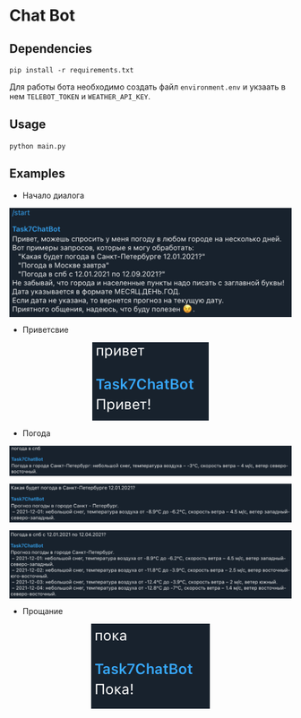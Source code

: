 # Chat Bot

## Dependencies

```
pip install -r requirements.txt
```

Для работы бота необходимо создать файл `environment.env` 
и укзаать в нем `TELEBOT_TOKEN` и `WEATHER_API_KEY`.

## Usage

```
python main.py
```

## Examples
- Начало диалога

<p align="center">
<img align="middle" src="./images/start.png" />
</p>

- Приветсвие

<p align="center">
<img align="middle" src="./images/hi.png" />
</p>

- Погода

<p align="center">
<img align="middle" src="images/w01.png" />
</p>

<p align="center">
<img align="middle" src="./images/w2.png" />
</p>

<p align="center">
<img align="middle" src="./images/w3.png" />
</p>

- Прощание

<p align="center">
<img align="middle" src="./images/bye.png" />
</p>